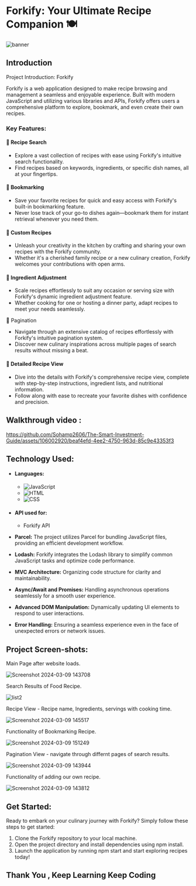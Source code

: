 # Forkify: Your Ultimate Recipe Companion 🍽️

![banner](ProjectPics/Forkify-thumbnail.jpg)

## Introduction

<p>
Project Introduction: Forkify

Forkify is a web application designed to make recipe browsing and management a seamless and enjoyable experience. Built with modern JavaScript and utilizing various libraries and APIs, Forkify offers users a comprehensive platform to explore, bookmark, and even create their own recipes.

</p>

### Key Features:

#### 🍳 Recipe Search

- Explore a vast collection of recipes with ease using Forkify's intuitive search functionality.
- Find recipes based on keywords, ingredients, or specific dish names, all at your fingertips.

#### 📌 Bookmarking

- Save your favorite recipes for quick and easy access with Forkify's built-in bookmarking feature.
- Never lose track of your go-to dishes again—bookmark them for instant retrieval whenever you need them.

#### 🍲 Custom Recipes

- Unleash your creativity in the kitchen by crafting and sharing your own recipes with the Forkify community.
- Whether it's a cherished family recipe or a new culinary creation, Forkify welcomes your contributions with open arms.

#### 📏 Ingredient Adjustment

- Scale recipes effortlessly to suit any occasion or serving size with Forkify's dynamic ingredient adjustment feature.
- Whether cooking for one or hosting a dinner party, adapt recipes to meet your needs seamlessly.

📖 Pagination

- Navigate through an extensive catalog of recipes effortlessly with Forkify's intuitive pagination system.
- Discover new culinary inspirations across multiple pages of search results without missing a beat.

#### 🎨 Detailed Recipe View

- Dive into the details with Forkify's comprehensive recipe view, complete with step-by-step instructions, ingredient lists, and nutritional information.
- Follow along with ease to recreate your favorite dishes with confidence and precision.

## Walkthrough video :

https://github.com/Sohamp2606/The-Smart-Investment-Guide/assets/106002920/beaf4efd-4ee2-4750-963d-85c9e43353f3

## Technology Used:

- #### Languages:

  - ![JavaScript](https://img.shields.io/badge/javascript%20-%23323330.svg?&style=for-the-badge&logo=javascript&logoColor=%23F7DF1E)
  - ![HTML](https://img.shields.io/badge/HTML5-E34F26?style=for-the-badge&logo=html5&logoColor=white)
  - ![CSS](https://img.shields.io/badge/CSS3-1572B6?style=for-the-badge&logo=css3&logoColor=white)

- #### API used for:

  - Forkify API

- <b>Parcel:</b> The project utilizes Parcel for bundling JavaScript files, providing an efficient development workflow.

- <b>Lodash:</b> Forkify integrates the Lodash library to simplify common JavaScript tasks and optimize code performance.

- <b>MVC Architecture:</b> Organizing code structure for clarity and maintainability.

- <b>Async/Await and Promises:</b> Handling asynchronous operations seamlessly for a smooth user experience.

- <b>Advanced DOM Manipulation:</b> Dynamically updating UI elements to respond to user interactions.

- <b>Error Handling:</b> Ensuring a seamless experience even in the face of unexpected errors or network issues.

## Project Screen-shots:

Main Page after website loads.

![Screenshot 2024-03-09 143708](ProjectPics/pic2.png)

Search Results of Food Recipe.

![list2](ProjectPics/pic3.png)

Recipe View - Recipe name, Ingredients, servings with cooking time.

![Screenshot 2024-03-09 145517](ProjectPics/pic4.png)

Functionality of Bookmarking Recipe.

![Screenshot 2024-03-09 151249](ProjectPics/pic5.png)

Pagination View - navigate through differnt pages of search results.

![Screenshot 2024-03-09 143944](ProjectPics/pic7.png)

Functionality of adding our own recipe.

![Screenshot 2024-03-09 143812](ProjectPics/pic6.png)

## Get Started:

Ready to embark on your culinary journey with Forkify? Simply follow these steps to get started:

1. Clone the Forkify repository to your local machine.
2. Open the project directory and install dependencies using npm install.
3. Launch the application by running npm start and start exploring recipes today!

## Thank You , Keep Learning Keep Coding
